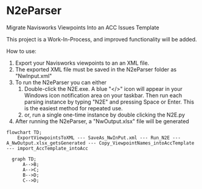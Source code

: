 # N2eParser
Migrate Navisworks Viewpoints Into an ACC Issues Template



This project is a Work-In-Process, and improved functionality will be added.


How to use:
1. Export your Navisworks viewpoints to an an XML file.
2. The exported XML file must be saved in the N2eParser folder as "NwInput.xml"
3. To run the N2eParser you can either
   1. Double-click the N2E.exe. A blue "</>" icon will appear in your Windows icon notification area on your taskbar. Then run each parsing instance by typing "N2E" and pressing Space or Enter.  This is the easiest method for repeated use.
   2. or, run a single one-time instance by double clicking the N2E.py
4. After running the N2eParser, a "NwOutput.xlsx" file will be generated 


```Mermaid
flowchart TD;
    ExportViewpointsToXML --- SaveAs_NwInPut.xml --- Run_N2E --- A_NwOutput.xlsx_getsGenerated --- Copy_ViewpointNames_intoAccTemplate --- import_AccTemplate_intoAcc
```

```mermaid
  graph TD;
      A-->B;
      A-->C;
      B-->D;
      C-->D;
```
